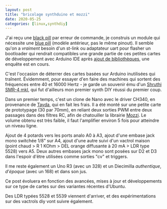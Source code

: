 ```yaml
---
layout: post
title: "bricolage synthduino et mozzi"
date: 2020-05-25
categories: [linux,synthdiy]
---
```


J'ai reçu une [black pill](https://stm32-base.org/boards/STM32F103C8T6-Black-Pill) par erreur de commande, je construis un module qui nécessite une [blue pill](https://stm32-base.org/boards/STM32F103C8T6-Blue-Pill) (modèle antérieur, pas le même pinout). Il semble qu'on a *vraiment* besoin d'un st-link ou adaptateur uart pour flasher un bootloader qui rendrait compatibles une grande partie de ces petites cartes de développement avec Arduino IDE après [ajout de bibliothèques](https://github.com/stm32duino/wiki/wiki/Getting-Started), une enquête est en cours. 

C'est l'occasion de déterrer des cartes basées sur Arduino inutilisées qui traînent. Évidemment, pour essayer d'en faire des machines qui sortent des fréquences entre 40 et 16000 Hertz - je garde un souvenir ému d'un [Shruthi SMR-4 mkI](https://mutable-instruments.net/archive/shruthi/build/), qui fut d'ailleurs mon premier synth DIY réussi du premier coup.

Dans un premier temps, c'est un clone de Nano avec le driver CH340, en provenance de [Tayda](https://www.taydaelectronics.com/nano-3-0-controller-compatible-with-arduino-nano-ch340-usb-driver.html), qui en fait les frais. Il a été monté sur une petite carte de prototypage (30 par 70mm), en reliant deux sorties PWM entre deux passages dans des filtres RC, afin de chatouiller la librairie [Mozzi](https://sensorium.github.com/Mozzi/). Le volume obtenu est très faible, il faut l'amplifier environ 5 fois pour atteindre un niveau ligne. 

Ajout de 4 potards vers les ports analo A0 à A3, ajout d'une embase jack mono switchée 1/8" sur A4, ajout d'une autre suivi d'un vactrol maison (point chaud > R 1 KOhm > DEL orange diffusante à 20 mA > LDR type 5528) vers A5. Deux autres embases jack mono sont posées sur D2 et D3 dans l'espoir d'être utilisées comme sorties "cv" et triggers. 

Il me reste également un Uno R3 (avec un 328) et un Diecimilla _authentique_, *d'époque* (avec un 168) et dans son jus. 

Ce post évoluera en fonction des avancées, mises à jour et développements sur ce type de cartes sur des variantes récentes d'Ubuntu. 

Des LDR typées 5528 et 5539 viennent d'arriver, et des expérimentations sur des vactrols diy vont suivre également. 
